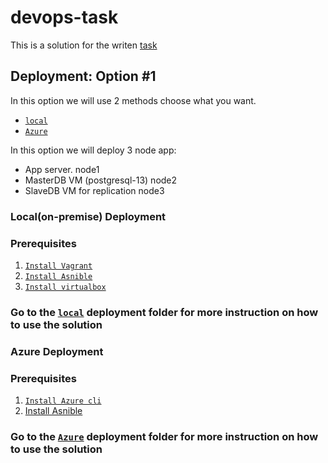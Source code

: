 # devops-task
This is a solution for the writen [task](/DevOps_Challenge.pdf)

## Deployment: Option #1
In this option we will use 2 methods choose what you want.

- [`local`](/deployment/local/)
- [`Azure`](/deployment/Azure/)

In this option we will deploy 3 node app:
- App server. node1
- MasterDB VM (postgresql-13) node2
- SlaveDB VM for replication node3

### Local(on-premise) Deployment

### Prerequisites
1. [`Install Vagrant`](https://www.vagrantup.com/downloads)
2. [`Install Asnible`](https://docs.ansible.com/ansible/latest/installation_guide/intro_installation.html)
3. [`Install virtualbox`](https://www.virtualbox.org/wiki/Downloads)

### Go to the [`local`](/deployment/local/) deployment folder for more instruction on how to use the solution


### Azure Deployment

### Prerequisites
1. [`Install Azure cli`](https://docs.microsoft.com/en-us/cli/azure/install-azure-cli)
2. [Install Asnible](https://docs.ansible.com/ansible/latest/installation_guide/intro_installation.html)

### Go to the [`Azure`](/deployment/Azure/) deployment folder for more instruction on how to use the solution

